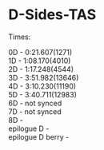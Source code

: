 # D-Sides-TAS
Times:

0D - 0:21.607(1271)  
1D - 1:08.170(4010)  
2D - 1:17.248(4544)  
3D - 3:51.982(13646)  
4D - 3:10.230(11190)  
5D - 3:40.711(12983)  
6D - not synced  
7D - not synced  
8D -   
epilogue D -  
epilogue D berry -  
